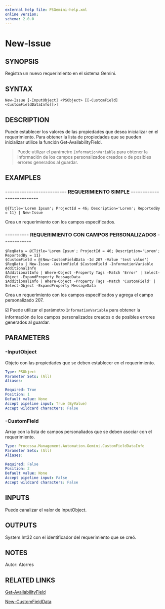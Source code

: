 ```yaml
---
external help file: PSGemini-help.xml
online version: 
schema: 2.0.0
---
```


# New-Issue

## SYNOPSIS
Registra un nuevo requerimiento en el sistema Gemini.

## SYNTAX

```
New-Issue [-InputObject] <PSObject> [[-CustomField] <CustomFieldDataInfo[]>]
```

## DESCRIPTION
Puede establecer los valores de las propiedades que desea inicializar en el requerimiento.
Para obtener la lista de propiedades que se pueden inicializar utilice la función Get-AvailabilityField.

> Puede utilizar el parámetro `InformationVariable` para obtener la información de los campos personalizados creados o de posibles errores generados al guardar.

## EXAMPLES

### -------------------------- REQUERIMIENTO SIMPLE --------------------------
```
@{Title='Lorem Ipsum'; ProjectId = 46; Description='Lorem'; ReportedBy = 11} | New-Issue
```
Crea un requerimiento con los campos especificados.

### ---------- REQUERIMIENTO CON CAMPOS PERSONALIZADOS ------------
```
$ReqData = @{Title='Lorem Ipsum'; ProjectId = 46; Description='Lorem'; ReportedBy = 11}
$CustomField = @(New-CustomFieldData -Id 207 -Value 'test value')
$ReqData | New-Issue -CustomField $CustomField -InformationVariable AdditionalInfo
$AdditionalInfo | Where-Object -Property Tags -Match 'Error' | Select-Object -ExpandProperty MessageData
$AdditionalInfo | Where-Object -Property Tags -Match 'CustomField' | Select-Object -ExpandProperty MessageData
```
Crea un requerimiento con los campos especificados y agrega el campo personalizado 207. 

:ballot_box_with_check: Puede utilizar el parámetro `InformationVariable` para obtener la información de los campos personalizados creados o de posibles errores generados al guardar.

## PARAMETERS

### -InputObject
Objeto con las propiedades que se deben establecer en el requerimiento.

```yaml
Type: PSObject
Parameter Sets: (All)
Aliases: 

Required: True
Position: 1
Default value: None
Accept pipeline input: True (ByValue)
Accept wildcard characters: False
```

### -CustomField
Array con la lista de campos personaliados que se deben asociar con el requerimiento.

```yaml
Type: Processa.Management.Automation.Gemini.CustomFieldDataInfo
Parameter Sets: (All)
Aliases: 

Required: False
Position: 2
Default value: None
Accept pipeline input: False
Accept wildcard characters: False
```

## INPUTS

Puede canalizar el valor de InputObject.

## OUTPUTS
System.Int32 con el identificador del requerimiento que se creó.


## NOTES
Autor: Atorres


## RELATED LINKS

[Get-AvailabilityField](Get-AvailabilityField.md)

[New-CustomFieldData](New-CustomFieldData.md)

